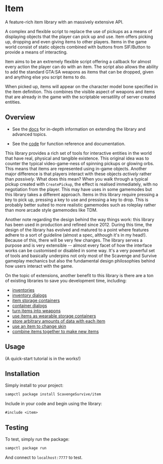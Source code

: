 # Item

A feature-rich item library with an massively extensive API.

A complex and flexible script to replace the use of pickups as a means of
displaying objects that the player can pick up and use. Item offers picking up,
dropping and even giving items to other players. Items in the game world consist
of static objects combined with buttons from SIF/Button to provide a means of
interacting.

Item aims to be an extremely flexible script offering a callback for almost
every action the player can do with an item. The script also allows the ability
to add the standard GTA:SA weapons as items that can be dropped, given and
anything else you script items to do.

When picked up, items will appear on the character model bone specified in the
item definition. This combines the visible aspect of weapons and items that are
already in the game with the scriptable versatility of server created entities.

## Overview

- See the [docs](https://github.com/ScavengeSurvive/item/tree/master/docs) for
  in-depth information on extending the library and advanced topics.

- See the [code](https://github.com/ScavengeSurvive/item/tree/master/item.inc)
  for function reference and documentation.

This library provides a rich set of tools for interactive entities in the world
that have real, physical and tangible existence. This original idea was to
counter the typical video-game-ness of spinning pickups or glowing orbs. This
means that items are represented using in-game objects. Another major difference
is that players interact with these objects _actively_ rather than _passively_.
What does this mean? When you walk through a typical pickup created with
`CreatePickup`, the effect is realised immediately, with no negotiation from the
player. This may have uses in some gamemodes but this library takes a different
approach. Items in this library require pressing a key to pick up, pressing a
key to use and pressing a key to drop. This is probably better suited to more
realistic gamemodes such as roleplay rather than more arcade style gamemodes
like TDM.

Another note regarding the design behind the way things work: this library has
been used in production and refined since 2012. During this time, the design of
the library has evolved and matured to a point where features adhere to a sort
of guideline (almost a spec, although it's in my head!). Because of this, there
will be very few changes. The library serves a purpose and is very extensible --
almost every facet of how the interface works can be customised or disabled in
some way. It's a very powerful set of tools and basically underpins not only
most of the Scavenge and Survive gameplay mechanics but also the fundamental
design philosophies behind how users interact with the game.

On the topic of extensions, another benefit to this library is there are a ton
of existing libraries to save you development time, including:

- [inventories](https://github.com/ScavengeSurvive/inventory)
- [inventory dialogs](https://github.com/ScavengeSurvive/inventory-dialog)
- [item storage containers](https://github.com/ScavengeSurvive/container)
- [container dialogs](https://github.com/ScavengeSurvive/container-dialog)
- [turn items into weapons](https://github.com/ScavengeSurvive/weapons)
- [use items as wearable storage containers](https://github.com/ScavengeSurvive/itemtype-bag)
- [store arbitrary amounts of data with each item](https://github.com/ScavengeSurvive/item-array-data)
- [use an item to change skin](https://github.com/ScavengeSurvive/itemtype-clothes)
- [combine items together to make new items](https://github.com/ScavengeSurvive/craft)

## Usage

(A quick-start tutorial is in the works!)

## Installation

Simply install to your project:

```bash
sampctl package install ScavengeSurvive/item
```

Include in your code and begin using the library:

```pawn
#include <item>
```

## Testing

To test, simply run the package:

```bash
sampctl package run
```

And connect to `localhost:7777` to test.
